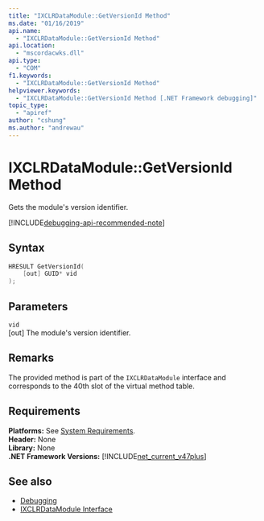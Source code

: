 ```yaml
---
title: "IXCLRDataModule::GetVersionId Method"
ms.date: "01/16/2019"
api.name:
  - "IXCLRDataModule::GetVersionId Method"
api.location:
  - "mscordacwks.dll"
api.type:
  - "COM"
f1.keywords:
  - "IXCLRDataModule::GetVersionId Method"
helpviewer.keywords:
  - "IXCLRDataModule::GetVersionId Method [.NET Framework debugging]"
topic_type:
  - "apiref"
author: "cshung"
ms.author: "andrewau"
---
```

# IXCLRDataModule::GetVersionId Method

Gets the module's version identifier.

[!INCLUDE[debugging-api-recommended-note](../../../../includes/debugging-api-recommended-note.md)]

## Syntax

```cpp
HRESULT GetVersionId(
    [out] GUID* vid
);
```

## Parameters

`vid`\
[out] The module's version identifier.

## Remarks

The provided method is part of the `IXCLRDataModule` interface and corresponds to the 40th slot of the virtual method table.

## Requirements

**Platforms:** See [System Requirements](../../../../docs/framework/get-started/system-requirements.md).  
**Header:** None  
**Library:** None  
**.NET Framework Versions:** [!INCLUDE[net_current_v47plus](../../../../includes/net-current-v47plus.md)]  

## See also

- [Debugging](index.md)
- [IXCLRDataModule Interface](ixclrdatamodule-interface.md)

